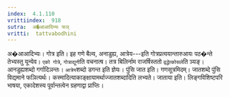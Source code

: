 ```yaml
---
index:  4.1.110
vrittiindex:  918
sutra:  अ�आआदिभ्यः फञ्
vritti:  tattvabodhini 
---
```


अ�आआदिभ्यः। गोत्र इति। इह गणे बैल्य, अनाडुह्य, आत्रेय---इति गोत्रप्रत्ययान्तारुआयः पठ�न्ते तेभ्यस्तु यून्येव। `एको गोत्रे`, `गोत्राद्यूनी`ति वचनात्ष। तत्र बिलिर्नाम राजर्षिस्ततो `वृद्धेत्कोसले`ति ञ्यङ्। आनडुह्यशब्दो गर्गादिञन्तः। `आत्रेय`शब्दो डगन्त इति ज्ञेयः। पुंसि जात इति। गणसूत्रमिदम्। जातशब्दे पुंसि विद्यमाने फञित्यर्थः। कस्मादित्याकाङ्क्षायामर्थाज्जातशब्दादिति लभ्यते। जाताया इति। लिङ्गविशिष्टपरि भाषया, एकादेशस्य पूर्वान्तत्वेन ग्रहणाद्वा प्राप्तिः।

